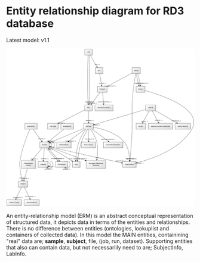 # Entity relationship diagram for RD3 database #

Latest model: v1.1

![alt text](/UML/RD3_v1.2_UML_diagram.png)

An entity-relationship model (ERM) is an abstract conceptual representation of structured data, it depicts data in terms of the entities and relationships. There is no difference between entities (ontologies, lookuplist and containers of collected data).
In this model the MAIN entities, containining "real" data are; **sample**, **subject**, file, (job, run, dataset). Supporting entities that also can contain data, but not necessarlily need to are; SubjectInfo, LabInfo. 

